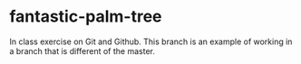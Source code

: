 # fantastic-palm-tree
In class exercise on Git and Github. This branch is an example of working in
a branch that is different of the master.
